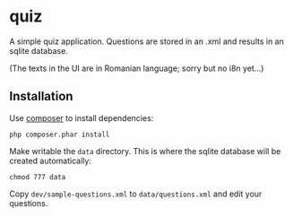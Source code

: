 quiz
====

A simple quiz application. Questions are stored in an .xml and results in an sqlite database.

(The texts in the UI are in Romanian language; sorry but no i8n yet...)

Installation
------------

Use [composer](http://getcomposer.org/) to install dependencies:

	php composer.phar install

Make writable the `data` directory. This is where the sqlite database will be created automatically:

	chmod 777 data

Copy `dev/sample-questions.xml` to `data/questions.xml` and edit your questions.
